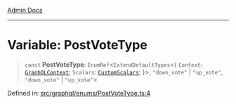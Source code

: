 [Admin Docs](/)

***

# Variable: PostVoteType

> `const` **PostVoteType**: `EnumRef`\<`ExtendDefaultTypes`\<\{ `Context`: [`GraphQLContext`](../../../context/type-aliases/GraphQLContext.md); `Scalars`: [`CustomScalars`](../../../scalars/type-aliases/CustomScalars.md); \}\>, `"down_vote"` \| `"up_vote"`, `"down_vote"` \| `"up_vote"`\>

Defined in: [src/graphql/enums/PostVoteType.ts:4](https://github.com/PalisadoesFoundation/talawa-api/blob/36e30b39ce897bdded5fea4859d9ae00485b5a4c/src/graphql/enums/PostVoteType.ts#L4)

